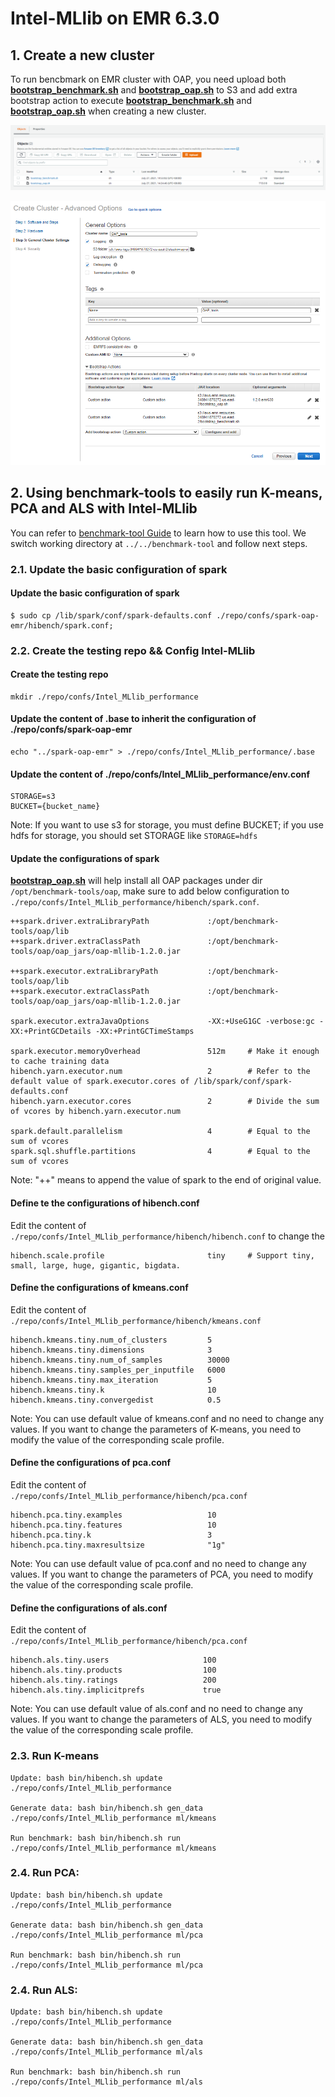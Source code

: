 # Intel-MLlib on EMR 6.3.0

## 1. Create a new cluster

To run bencbmark on EMR cluster with OAP, you need upload both **[bootstrap_benchmark.sh](https://raw.githubusercontent.com/oap-project/oap-tools/master/integrations/oap/emr/benchmark/bootstrap_benchmark.sh)** and **[bootstrap_oap.sh](https://raw.githubusercontent.com/oap-project/oap-tools/master/integrations/oap/emr/bootstrap_oap.sh)** to S3 and add extra bootstrap action to execute **[bootstrap_benchmark.sh](https://raw.githubusercontent.com/oap-project/oap-tools/master/integrations/oap/emr/benchmark/bootstrap_benchmark.sh)** and **[bootstrap_oap.sh](https://raw.githubusercontent.com/oap-project/oap-tools/master/integrations/oap/emr/bootstrap_oap.sh)** when creating a new cluster.

![upload_init_script and install_benchmark.sh](../imgs/upload_all_scripts_to_S3.PNG)

![Add bootstrap action](../imgs/add-bootstrap-benchmark.PNG) 

## 2. Using benchmark-tools to easily run K-means, PCA and ALS with Intel-MLlib

You can refer to [benchmark-tool Guide](../../benchmark-tool/README.md) to learn how to use this tool. We switch working directory at ```../../benchmark-tool``` and follow next steps.

### 2.1. Update the basic configuration of spark

#### Update the basic configuration of spark
```
$ sudo cp /lib/spark/conf/spark-defaults.conf ./repo/confs/spark-oap-emr/hibench/spark.conf;
```

### 2.2. Create the testing repo && Config Intel-MLlib

#### Create the testing repo
```
mkdir ./repo/confs/Intel_MLlib_performance
```
#### Update the content of .base to inherit the configuration of ./repo/confs/spark-oap-emr
```
echo "../spark-oap-emr" > ./repo/confs/Intel_MLlib_performance/.base
```
#### Update the content of ./repo/confs/Intel_MLlib_performance/env.conf
```
STORAGE=s3
BUCKET={bucket_name}
```
Note: If you want to use s3 for storage, you must define BUCKET; if you use hdfs for storage, you should set STORAGE like ```STORAGE=hdfs```

#### Update the configurations of spark
**[bootstrap_oap.sh](https://raw.githubusercontent.com/oap-project/oap-tools/master/integrations/oap/emr/bootstrap_oap.sh)** will help install all OAP packages under dir `/opt/benchmark-tools/oap`,
make sure to add below configuration to `./repo/confs/Intel_MLlib_performance/hibench/spark.conf`.

```
++spark.driver.extraLibraryPath             :/opt/benchmark-tools/oap/lib
++spark.driver.extraClassPath               :/opt/benchmark-tools/oap/oap_jars/oap-mllib-1.2.0.jar

++spark.executor.extraLibraryPath           :/opt/benchmark-tools/oap/lib
++spark.executor.extraClassPath             :/opt/benchmark-tools/oap/oap_jars/oap-mllib-1.2.0.jar

spark.executor.extraJavaOptions             -XX:+UseG1GC -verbose:gc -XX:+PrintGCDetails -XX:+PrintGCTimeStamps

spark.executor.memoryOverhead               512m     # Make it enough to cache training data
hibench.yarn.executor.num                   2        # Refer to the default value of spark.executor.cores of /lib/spark/conf/spark-defaults.conf
hibench.yarn.executor.cores                 2        # Divide the sum of vcores by hibench.yarn.executor.num

spark.default.parallelism                   4        # Equal to the sum of vcores
spark.sql.shuffle.partitions                4        # Equal to the sum of vcores
```
Note: "++" means to append the value of spark to the end of original value.

#### Define te the configurations of hibench.conf

Edit the content of `./repo/confs/Intel_MLlib_performance/hibench/hibench.conf` to change the 
```
hibench.scale.profile                       tiny     # Support tiny, small, large, huge, gigantic, bigdata.
```

#### Define the configurations of kmeans.conf

Edit the content of `./repo/confs/Intel_MLlib_performance/hibench/kmeans.conf`
```
hibench.kmeans.tiny.num_of_clusters         5
hibench.kmeans.tiny.dimensions              3
hibench.kmeans.tiny.num_of_samples          30000
hibench.kmeans.tiny.samples_per_inputfile   6000
hibench.kmeans.tiny.max_iteration           5
hibench.kmeans.tiny.k                       10
hibench.kmeans.tiny.convergedist            0.5
```
Note: You can use default value of kmeans.conf and no need to change any values. If you want to change the parameters of K-means, you need to modify the value of the corresponding scale profile.

#### Define the configurations of pca.conf

Edit the content of `./repo/confs/Intel_MLlib_performance/hibench/pca.conf`
```
hibench.pca.tiny.examples                   10
hibench.pca.tiny.features                   10
hibench.pca.tiny.k                          3
hibench.pca.tiny.maxresultsize              "1g"
```
Note: You can use default value of pca.conf and no need to change any values. If you want to change the parameters of PCA, you need to modify the value of the corresponding scale profile.

#### Define the configurations of als.conf

Edit the content of `./repo/confs/Intel_MLlib_performance/hibench/pca.conf`
```
hibench.als.tiny.users                     100
hibench.als.tiny.products                  100
hibench.als.tiny.ratings                   200
hibench.als.tiny.implicitprefs	           true
```
Note: You can use default value of als.conf and no need to change any values. If you want to change the parameters of ALS, you need to modify the value of the corresponding scale profile.

### 2.3. Run K-means

```
Update: bash bin/hibench.sh update ./repo/confs/Intel_MLlib_performance   

Generate data: bash bin/hibench.sh gen_data ./repo/confs/Intel_MLlib_performance ml/kmeans

Run benchmark: bash bin/hibench.sh run ./repo/confs/Intel_MLlib_performance ml/kmeans
```

### 2.4. Run PCA:  

```
Update: bash bin/hibench.sh update ./repo/confs/Intel_MLlib_performance   

Generate data: bash bin/hibench.sh gen_data ./repo/confs/Intel_MLlib_performance ml/pca

Run benchmark: bash bin/hibench.sh run ./repo/confs/Intel_MLlib_performance ml/pca
```

### 2.4. Run ALS:  

```
Update: bash bin/hibench.sh update ./repo/confs/Intel_MLlib_performance   

Generate data: bash bin/hibench.sh gen_data ./repo/confs/Intel_MLlib_performance ml/als

Run benchmark: bash bin/hibench.sh run ./repo/confs/Intel_MLlib_performance ml/als
```

